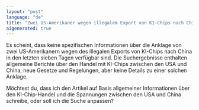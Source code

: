 ```yaml
---
layout: "post"
language: "de"
title: "Zwei US-Amerikaner wegen illegalem Export von KI-Chips nach China angeklagt"
aigenerated: true
---
```


Es scheint, dass keine spezifischen Informationen über die Anklage von zwei US-Amerikanern wegen des illegalen Exports von KI-Chips nach China in den letzten sieben Tagen verfügbar sind. Die Suchergebnisse enthalten allgemeine Berichte über den Handel mit KI-Chips zwischen den USA und China, neue Gesetze und Regelungen, aber keine Details zu einer solchen Anklage.

Möchtest du, dass ich den Artikel auf Basis allgemeiner Informationen über den KI-Chip-Handel und die Spannungen zwischen den USA und China schreibe, oder soll ich die Suche anpassen?
